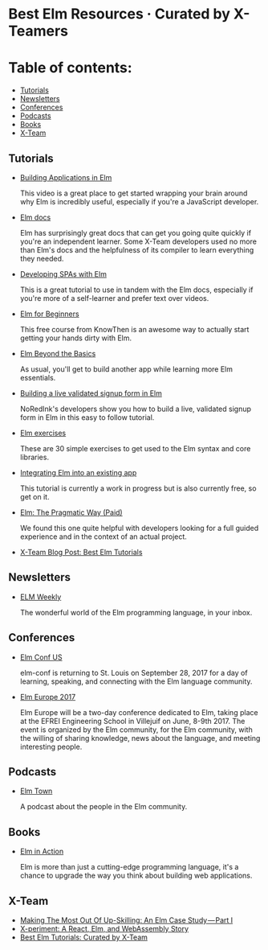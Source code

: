 # Best Elm Resources · Curated by X-Teamers

# Table of contents:

- [Tutorials](https://github.com/x-team/resources/blob/master/elm-resources.md#tutorials)
- [Newsletters](https://github.com/x-team/resources/blob/master/elm-resources.md#newsletters)
- [Conferences](https://github.com/x-team/resources/blob/master/elm-resources.md#conferences)
- [Podcasts](https://github.com/x-team/resources/blob/master/elm-resources.md#podcasts)
- [Books](https://github.com/x-team/resources/blob/master/elm-resources.md#books)
- [X-Team](https://github.com/x-team/resources/blob/master/elm-resources.md#x-team)

## Tutorials

- [Building Applications in Elm](https://www.youtube.com/watch?v=txxKx_I39a8)

  This video is a great place to get started wrapping your brain around why Elm is incredibly useful, especially if you're a JavaScript developer.

- [Elm docs](http://elm-lang.org/docs)

  Elm has surprisingly great docs that can get you going quite quickly if you're an independent learner. Some X-Team developers used no more than Elm's docs and the helpfulness of its compiler to learn everything they needed.

- [Developing SPAs with Elm](https://www.elm-tutorial.org/en/)

  This is a great tutorial to use in tandem with the Elm docs, especially if you're more of a self-learner and prefer text over videos.

- [Elm for Beginners](http://courses.knowthen.com/p/elm-for-beginners)

  This free course from KnowThen is an awesome way to actually start getting your hands dirty with Elm.

- [Elm Beyond the Basics](http://courses.knowthen.com/p/elm-beyond-the-basics)

  As usual, you'll get to build another app while learning more Elm essentials.  

- [Building a live validated signup form in Elm](http://tech.noredink.com/post/129641182738/building-a-live-validated-signup-form-in-elm)

  NoRedInk's developers show you how to build a live, validated signup form in Elm in this easy to follow tutorial.

- [Elm exercises](http://exercism.io/languages/elm/exercises)

  These are 30 simple exercises to get used to the Elm syntax and core libraries.  

- [Integrating Elm into an existing app](https://pragmaticstudio.com/integrating-elm)

  This tutorial is currently a work in progress but is also currently free, so get on it.  

- [Elm: The Pragmatic Way (Paid)](https://pragmaticstudio.com/elm)

  We found this one quite helpful with developers looking for a full guided experience and in the context of an actual project.  

- [X-Team Blog Post: Best Elm Tutorials](https://x-team.com/blog/best-elm-tutorials-curated-by-x-team/)

## Newsletters

- [ELM Weekly](http://www.elmweekly.nl/)

  The wonderful world of the Elm programming language, in your inbox.

## Conferences

- [Elm Conf US](https://www.elm-conf.us/)

  elm-conf is returning to St. Louis on September 28, 2017 for a day of learning, speaking, and connecting with the Elm language community. 

- [Elm Europe 2017](https://elmeurope.org/)

  Elm Europe will be a two-day conference dedicated to Elm, taking place at the EFREI Engineering School in Villejuif on June, 8-9th 2017. The event is organized by the Elm community, for the Elm community, with the willing of sharing knowledge, news about the language, and meeting interesting people.
  
## Podcasts

- [Elm Town](https://elmtown.github.io/)

  A podcast about the people in the Elm community.  
  
## Books

- [Elm in Action](https://www.manning.com/books/elm-in-action)

  Elm is more than just a cutting-edge programming language, it's a chance to upgrade the way you think about building web applications.  

## X-Team

- [Making The Most Out Of Up-Skilling: An Elm Case Study — Part I](https://x-team.com/blog/making-the-most-out-of-up-skilling-an-elm-case-study-part1/)
- [X-periment: A React, Elm, and WebAssembly Story](https://x-team.com/blog/x-periment-a-react-elm-and-webassembly-story/)
- [Best Elm Tutorials: Curated by X-Team](https://x-team.com/blog/best-elm-tutorials-curated-by-x-team/)
